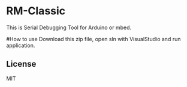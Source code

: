 # RM-Classic
This is Serial Debugging Tool for Arduino or mbed.

#How to use
Download this zip file, open sln with VisualStudio and run application.

## License
MIT
